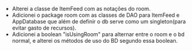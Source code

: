 - Alterei a classe de ItemFeed com as notações do room.
- Adicionei o package room com as classes de DAO para ItemFeed e AppDatabase que além de definir o db serve como um singleton(para evitar gasto de recursos).
- Adicionei a boolean "isUsingRoom" para alternar entre o room e o bd normal, e alterei os métodos de uso do BD segundo essa boolean.
